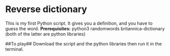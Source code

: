 # Reverse dictionary 
This is my first Python script. It gives you a definition, and you have to guess the word.
**Prerequisites:** python3 randomwords britannica-dictionary (both of the latter are python libraries)

##To play##
Download the script and the python libraries then run it in the terminal.
